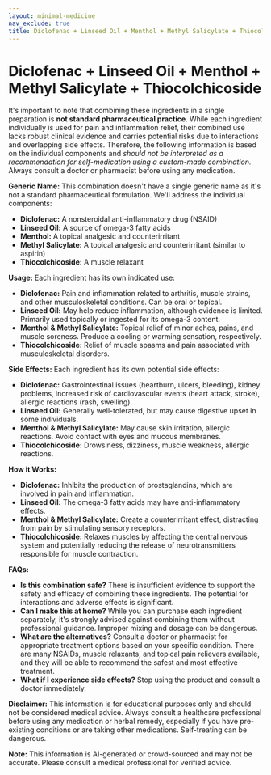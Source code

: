 ```yaml
---
layout: minimal-medicine
nav_exclude: true
title: Diclofenac + Linseed Oil + Menthol + Methyl Salicylate + Thiocolchicoside
---
```


# Diclofenac + Linseed Oil + Menthol + Methyl Salicylate + Thiocolchicoside

It's important to note that combining these ingredients in a single preparation is **not standard pharmaceutical practice**.  While each ingredient individually is used for pain and inflammation relief, their combined use lacks robust clinical evidence and carries potential risks due to interactions and overlapping side effects.  Therefore, the following information is based on the individual components and *should not be interpreted as a recommendation for self-medication using a custom-made combination.*  Always consult a doctor or pharmacist before using any medication.

**Generic Name:**  This combination doesn't have a single generic name as it's not a standard pharmaceutical formulation. We'll address the individual components:

* **Diclofenac:**  A nonsteroidal anti-inflammatory drug (NSAID)
* **Linseed Oil:** A source of omega-3 fatty acids
* **Menthol:** A topical analgesic and counterirritant
* **Methyl Salicylate:** A topical analgesic and counterirritant (similar to aspirin)
* **Thiocolchicoside:** A muscle relaxant


**Usage:**  Each ingredient has its own indicated use:

* **Diclofenac:**  Pain and inflammation related to arthritis, muscle strains, and other musculoskeletal conditions.  Can be oral or topical.
* **Linseed Oil:**  May help reduce inflammation, although evidence is limited. Primarily used topically or ingested for its omega-3 content.
* **Menthol & Methyl Salicylate:**  Topical relief of minor aches, pains, and muscle soreness.  Produce a cooling or warming sensation, respectively.
* **Thiocolchicoside:** Relief of muscle spasms and pain associated with musculoskeletal disorders.


**Side Effects:** Each ingredient has its own potential side effects:

* **Diclofenac:**  Gastrointestinal issues (heartburn, ulcers, bleeding), kidney problems, increased risk of cardiovascular events (heart attack, stroke), allergic reactions (rash, swelling).
* **Linseed Oil:** Generally well-tolerated, but may cause digestive upset in some individuals.
* **Menthol & Methyl Salicylate:**  May cause skin irritation, allergic reactions.  Avoid contact with eyes and mucous membranes.
* **Thiocolchicoside:**  Drowsiness, dizziness, muscle weakness, allergic reactions.


**How it Works:**

* **Diclofenac:** Inhibits the production of prostaglandins, which are involved in pain and inflammation.
* **Linseed Oil:**  The omega-3 fatty acids may have anti-inflammatory effects.
* **Menthol & Methyl Salicylate:**  Create a counterirritant effect, distracting from pain by stimulating sensory receptors.
* **Thiocolchicoside:**  Relaxes muscles by affecting the central nervous system and potentially reducing the release of neurotransmitters responsible for muscle contraction.


**FAQs:**

* **Is this combination safe?**  There is insufficient evidence to support the safety and efficacy of combining these ingredients.  The potential for interactions and adverse effects is significant.
* **Can I make this at home?** While you can purchase each ingredient separately, it's strongly advised against combining them without professional guidance.  Improper mixing and dosage can be dangerous.
* **What are the alternatives?**  Consult a doctor or pharmacist for appropriate treatment options based on your specific condition. There are many NSAIDs, muscle relaxants, and topical pain relievers available, and they will be able to recommend the safest and most effective treatment.
* **What if I experience side effects?**  Stop using the product and consult a doctor immediately.


**Disclaimer:** This information is for educational purposes only and should not be considered medical advice.  Always consult a healthcare professional before using any medication or herbal remedy, especially if you have pre-existing conditions or are taking other medications.  Self-treating can be dangerous.


**Note:** This information is AI-generated or crowd-sourced and may not be accurate. Please consult a medical professional for verified advice.